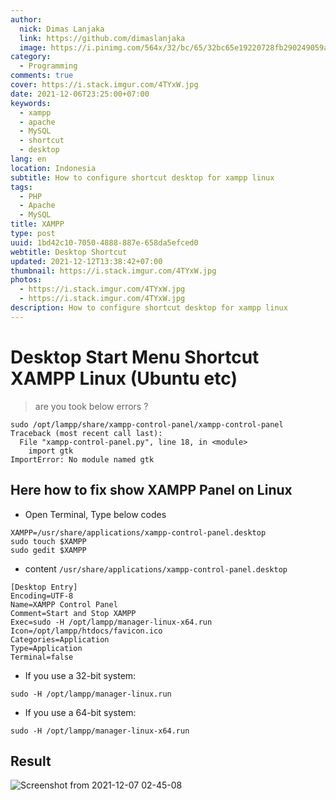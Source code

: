 ```yaml
---
author:
  nick: Dimas Lanjaka
  link: https://github.com/dimaslanjaka
  image: https://i.pinimg.com/564x/32/bc/65/32bc65e19220728fb290249059a7242a.jpg
category:
  - Programming
comments: true
cover: https://i.stack.imgur.com/4TYxW.jpg
date: 2021-12-06T23:25:00+07:00
keywords:
  - xampp
  - apache
  - MySQL
  - shortcut
  - desktop
lang: en
location: Indonesia
subtitle: How to configure shortcut desktop for xampp linux
tags:
  - PHP
  - Apache
  - MySQL
title: XAMPP
type: post
uuid: 1bd42c10-7050-4888-887e-658da5efced0
webtitle: Desktop Shortcut
updated: 2021-12-12T13:38:42+07:00
thumbnail: https://i.stack.imgur.com/4TYxW.jpg
photos:
  - https://i.stack.imgur.com/4TYxW.jpg
  - https://i.stack.imgur.com/4TYxW.jpg
description: How to configure shortcut desktop for xampp linux
---
```


# Desktop Start Menu Shortcut XAMPP Linux (Ubuntu etc)

> are you took below errors ?
<pre><code>sudo /opt/lampp/share/xampp-control-panel/xampp-control-panel
Traceback (most recent call last):
  File "xampp-control-panel.py", line 18, in &lt;module&gt;
    import gtk
ImportError: No module named gtk</code></pre>

## Here how to fix show XAMPP Panel on Linux
- Open Terminal, Type below codes
```shell
XAMPP=/usr/share/applications/xampp-control-panel.desktop
sudo touch $XAMPP
sudo gedit $XAMPP
```

- content `/usr/share/applications/xampp-control-panel.desktop`
```desktop
[Desktop Entry]
Encoding=UTF-8
Name=XAMPP Control Panel
Comment=Start and Stop XAMPP
Exec=sudo -H /opt/lampp/manager-linux-x64.run
Icon=/opt/lampp/htdocs/favicon.ico
Categories=Application
Type=Application
Terminal=false
```
- If you use a 32-bit system:
```shell
sudo -H /opt/lampp/manager-linux.run
```
- If you use a 64-bit system:
```shell
sudo -H /opt/lampp/manager-linux-x64.run
```

## Result
![Screenshot from 2021-12-07 02-45-08](https://user-images.githubusercontent.com/12471057/144911998-7459f8b8-1816-447e-a0c7-898a2cd4da49.png)
